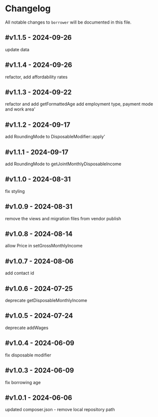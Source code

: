 # Changelog

All notable changes to `borrower` will be documented in this file.

## #v1.1.5 - 2024-09-26

update data

## #v1.1.4 - 2024-09-26

refactor, add affordability rates

## #v1.1.3 - 2024-09-22

refactor and add getFormattedAge
add employment type, payment mode and work area'

## #v1.1.2 - 2024-09-17

add RoundingMode to DisposableModifier::apply'

## #v1.1.1 - 2024-09-17

add RoundingMode to getJointMonthlyDisposableIncome

## #v1.1.0 - 2024-08-31

fix styling

## #v1.0.9 - 2024-08-31

remove the views and migration files from vendor publish

## #v1.0.8 - 2024-08-14

allow Price in setGrossMonthlyIncome

## #v1.0.7 - 2024-08-06

add contact id

## #v1.0.6 - 2024-07-25

deprecate getDisposableMonthlyIncome

## #v1.0.5 - 2024-07-24

deprecate addWages

## #v1.0.4 - 2024-06-09

fix disposable modifier

## #v1.0.3 - 2024-06-09

fix borrowing age

## #v1.0.1 - 2024-06-06

updated composer.json - remove local repository path
